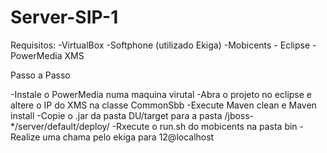# Server-SIP-1


Requisitos:
-VirtualBox
-Softphone (utilizado Ekiga)
-Mobicents - Eclipse
-PowerMedia XMS

Passo a Passo

-Instale o PowerMedia numa maquina virutal
-Abra o projeto no eclipse e altere o IP do XMS na classe CommonSbb
-Execute Maven clean e Maven install
-Copie o .jar da pasta DU/target para a pasta /jboss-*/server/default/deploy/
-Rxecute o run.sh do mobicents na pasta bin
-Realize uma chama pelo ekiga para 12@localhost
